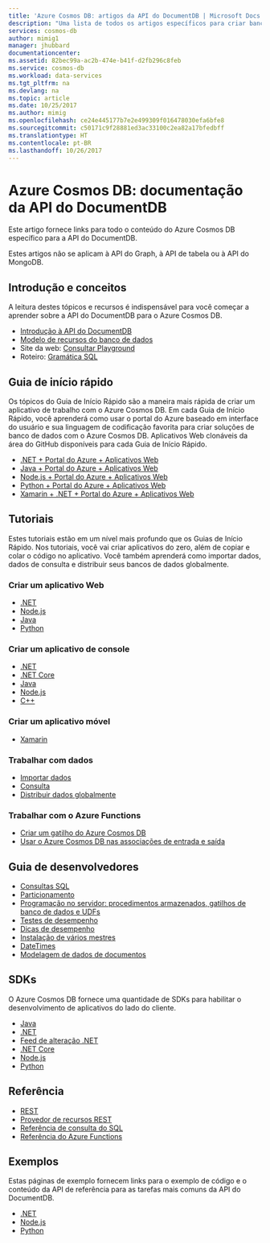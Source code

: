 ```yaml
---
title: 'Azure Cosmos DB: artigos da API do DocumentDB | Microsoft Docs'
description: "Uma lista de todos os artigos específicos para criar bancos de dados de documento com a API do DocumentDB no Azure Cosmos DB."
services: cosmos-db
author: mimig1
manager: jhubbard
documentationcenter: 
ms.assetid: 82bec99a-ac2b-474e-b41f-d2fb296c8feb
ms.service: cosmos-db
ms.workload: data-services
ms.tgt_pltfrm: na
ms.devlang: na
ms.topic: article
ms.date: 10/25/2017
ms.author: mimig
ms.openlocfilehash: ce24e445177b7e2e499309f016478030efa6bfe8
ms.sourcegitcommit: c50171c9f28881ed3ac33100c2ea82a17bfedbff
ms.translationtype: HT
ms.contentlocale: pt-BR
ms.lasthandoff: 10/26/2017
---
```

# <a name="azure-cosmos-db-documentdb-api-documentation"></a>Azure Cosmos DB: documentação da API do DocumentDB

Este artigo fornece links para todo o conteúdo do Azure Cosmos DB específico para a API do DocumentDB.

Estes artigos não se aplicam à API do Graph, à API de tabela ou à API do MongoDB. 

## <a name="introduction-and-concepts"></a>Introdução e conceitos

A leitura destes tópicos e recursos é indispensável para você começar a aprender sobre a API do DocumentDB para o Azure Cosmos DB.

- [Introdução à API do DocumentDB](documentdb-introduction.md)
- [Modelo de recursos do banco de dados](documentdb-resources.md)
- Site da web: [Consultar Playground](https://www.documentdb.com/sql/demo)
- Roteiro: [Gramática SQL](documentdb-sql-query-cheat-sheet.md)

## <a name="quickstarts"></a>Guia de início rápido

Os tópicos do Guia de Início Rápido são a maneira mais rápida de criar um aplicativo de trabalho com o Azure Cosmos DB. Em cada Guia de Início Rápido, você aprenderá como usar o portal do Azure baseado em interface do usuário e sua linguagem de codificação favorita para criar soluções de banco de dados com o Azure Cosmos DB. Aplicativos Web clonáveis da área do GitHub disponíveis para cada Guia de Início Rápido. 

- [.NET + Portal do Azure + Aplicativos Web](create-documentdb-dotnet.md)
- [Java + Portal do Azure + Aplicativos Web](create-documentdb-java.md)
- [Node.js + Portal do Azure + Aplicativos Web](create-documentdb-nodejs.md)
- [Python + Portal do Azure + Aplicativos Web](create-documentdb-python.md)
- [Xamarin + .NET + Portal do Azure + Aplicativos Web](create-documentdb-xamarin-dotnet.md)

## <a name="tutorials"></a>Tutoriais

Estes tutoriais estão em um nível mais profundo que os Guias de Início Rápido. Nos tutoriais, você vai criar aplicativos do zero, além de copiar e colar o código no aplicativo. Você também aprenderá como importar dados, dados de consulta e distribuir seus bancos de dados globalmente.

### <a name="create-a-web-app"></a>Criar um aplicativo Web

- [.NET](documentdb-dotnet-application.md)
- [Node.js](documentdb-nodejs-application.md) 
- [Java](documentdb-java-application.md)
- [Python](documentdb-python-application.md)

### <a name="create-a-console-app"></a>Criar um aplicativo de console

- [.NET](documentdb-get-started.md)
- [.NET Core](documentdb-dotnetcore-get-started.md) 
- [Java](documentdb-java-get-started.md) 
- [Node.js](documentdb-nodejs-get-started.md) 
- [C++](documentdb-cpp-get-started.md)

### <a name="create-a-mobile-app"></a>Criar um aplicativo móvel

- [Xamarin](mobile-apps-with-xamarin.md)

### <a name="work-with-data"></a>Trabalhar com dados

- [Importar dados](import-data.md)
- [Consulta](tutorial-query-documentdb.md)
- [Distribuir dados globalmente](tutorial-global-distribution-documentdb.md)

### <a name="work-with-azure-functions"></a>Trabalhar com o Azure Functions

- [Criar um gatilho do Azure Cosmos DB](../azure-functions/functions-create-cosmos-db-triggered-function.md)
- [Usar o Azure Cosmos DB nas associações de entrada e saída](../azure-functions/functions-integrate-store-unstructured-data-cosmosdb.md)

## <a name="developers-guide"></a>Guia de desenvolvedores

- [Consultas SQL](documentdb-sql-query.md)
- [Particionamento](documentdb-partition-data.md)
- [Programação no servidor: procedimentos armazenados, gatilhos de banco de dados e UDFs](programming.md)
- [Testes de desempenho](performance-testing.md)
- [Dicas de desempenho](performance-tips.md)
- [Instalação de vários mestres](multi-region-writers.md)
- [DateTimes](working-with-dates.md)
- [Modelagem de dados de documentos](modeling-data.md) 

## <a name="sdks"></a>SDKs

O Azure Cosmos DB fornece uma quantidade de SDKs para habilitar o desenvolvimento de aplicativos do lado do cliente.

- [Java](documentdb-sdk-java.md)
- [.NET](documentdb-sdk-dotnet.md)
- [Feed de alteração .NET](documentdb-sdk-dotnet-changefeed.md)
- [.NET Core](documentdb-sdk-dotnet-core.md)
- [Node.js](documentdb-sdk-node.md)
- [Python](documentdb-sdk-python.md)

## <a name="reference"></a>Referência

- [REST](/rest/api/documentdb/)
- [Provedor de recursos REST](/rest/api/documentdbresourceprovider/)
- [Referência de consulta do SQL](documentdb-sql-query-reference.md)
- [Referência do Azure Functions](../azure-functions/functions-bindings-documentdb.md)

## <a name="samples"></a>Exemplos

Estas páginas de exemplo fornecem links para o exemplo de código e o conteúdo da API de referência para as tarefas mais comuns da API do DocumentDB.

- [.NET](documentdb-dotnet-samples.md)
- [Node.js](documentdb-nodejs-samples.md)
- [Python](documentdb-python-samples.md) 